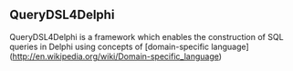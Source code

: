 ## QueryDSL4Delphi 

QueryDSL4Delphi is a framework which enables the construction of  SQL queries in Delphi using concepts of [domain-specific language] (http://en.wikipedia.org/wiki/Domain-specific_language)

